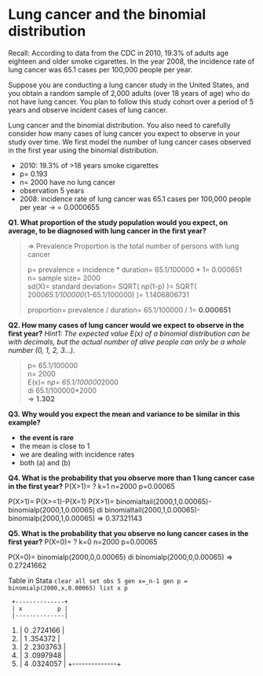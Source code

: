 # Lung cancer and the binomial distribution

Recall: According to data from the CDC in 2010, 19.3% of adults age eighteen and older smoke cigarettes. In the year 2008, the incidence rate of lung cancer was 65.1 cases per 100,000 people per year.

Suppose you are conducting a lung cancer study in the United States, and you obtain a random sample of 2,000 adults (over 18 years of age) who do not have lung cancer. You plan to follow this study cohort over a period of 5 years and observe incident cases of lung cancer.

Lung cancer and the binomial distribution. You also need to carefully consider how many cases of lung cancer you expect to observe in your study over time. We first model the number of lung cancer cases observed in the first year using the binomial distribution.

- 2010: 19.3% of >18 years smoke cigarettes
- p= 0.193
- n= 2000 have no lung cancer
- observation 5 years
- 2008: incidence rate of lung cancer was 65.1 cases per 100,000 people per year -> = 0.0000655

**Q1. What proportion of the study population would you expect, on average, to be diagnosed with lung cancer in the first year?**
	   
>	=> Prevalence Proportion is the total number of persons with lung cancer  
>
>	p= prevalence = incidence * duration= 65.1/100000 * 1= 0.000651  
>	n= sample size= 2000  
>	sd(X)= standard deviation= SQRT( n*p*(1-p) )= SQRT( 2000*65.1/100000*(1-65.1/100000) )= 1.1406806731  
>
>	proportion= prevalence / duration= 65.1/100000 / 1= **0.000651**

**Q2. How many cases of lung cancer would we expect to observe in the first year?**
*Hint1: The expected value E(x) of a binomial distribution can be with decimals, but the actual number of alive people can only be a whole number (0, 1, 2, 3...).*   
	   
>	p= 65.1/100000  
>	n= 2000  
>	E(x)= n*p= 65.1/100000*2000  
>	di 65.1/100000*2000  
>	=> **1.302**

**Q3. Why would you expect the mean and variance to be similar in this example?**
- **the event is rare**
- the mean is close to 1 
- we are dealing with incidence rates 
- both (a) and (b)

**Q4. What is the probability that you observe more than 1 lung cancer case in the first year?**
P(X>1)= ?
k=1
n=2000
p=0.00065

P(X>1)= P(X>=1)-P(X=1)
P(X>1)= binomialtail(2000,1,0.00065)-binomialp(2000,1,0.00065)
di binomialtail(2000,1,0.00065)-binomialp(2000,1,0.00065)
=> 0.37321143


**Q5. What is the probability that you observe no lung cancer cases in the first year?**
P(X=0)= ?
k=0
n=2000
p=0.00065

P(X=0)= binomialp(2000,0,0.00065)
di binomialp(2000,0,0.00065)
=> 0.27241662

Table in Stata
`clear all
set obs 5
gen x=_n-1
gen p = binomialp(2000,x,0.00065)
list x p`

     +--------------+
     | x          p |
     |--------------|
  1. | 0   .2724166 |
  2. | 1    .354372 |
  3. | 2   .2303763 |
  4. | 3   .0997948 |
  5. | 4   .0324057 |
     +--------------+



